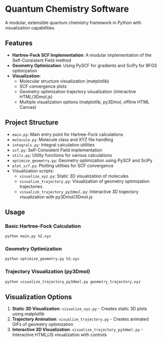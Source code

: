 # Quantum Chemistry Software

A modular, extensible quantum chemistry framework in Python with visualization capabilities.

## Features

- **Hartree-Fock SCF Implementation**: A modular implementation of the Self-Consistent Field method
- **Geometry Optimization**: Using PySCF for gradients and SciPy for BFGS optimization
- **Visualization**:
  - Molecular structure visualization (matplotlib)
  - SCF convergence plots
  - Geometry optimization trajectory visualization (interactive HTML/3Dmol.js)
  - Multiple visualization options (matplotlib, py3Dmol, offline HTML Canvas)

## Project Structure

- `main.py`: Main entry point for Hartree-Fock calculations
- `molecule.py`: Molecule class and XYZ file handling
- `integrals.py`: Integral calculation utilities 
- `scf.py`: Self-Consistent Field implementation
- `utils.py`: Utility functions for various calculations
- `optimize_geometry.py`: Geometry optimization using PySCF and SciPy
- `plot_scf.py`: Plotting utilities for SCF convergence
- Visualization scripts:
  - `visualize_xyz.py`: Static 3D visualization of molecules
  - `visualize_trajectory.py`: Visualization of geometry optimization trajectories 
  - `visualize_trajectory_py3dmol.py`: Interactive 3D trajectory visualization with py3Dmol/3Dmol.js

## Usage

### Basic Hartree-Fock Calculation

```bash
python main.py h2.xyz
```

### Geometry Optimization

```bash
python optimize_geometry.py h2.xyz
```

### Trajectory Visualization (py3Dmol)

```bash
python visualize_trajectory_py3dmol.py geometry_trajectory.xyz
```

## Visualization Options

1. **Static 3D Visualization**: `visualize_xyz.py` - Creates static 3D plots using matplotlib
2. **Trajectory Animation**: `visualize_trajectory.py` - Creates animated GIFs of geometry optimization
3. **Interactive 3D Visualization**: `visualize_trajectory_py3dmol.py` - Interactive HTML/JS visualization with controls